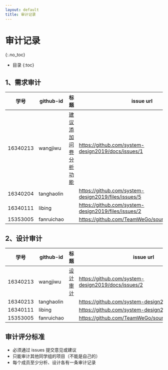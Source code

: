```yaml
---
layout: default
title: 审计记录
---
```


# 审计记录
{:.no_toc}

* 目录
{:toc}

## 1、需求审计

| 学号 | github-id | 标题 | issue url |
|:--:|---|---|---|
| 16340213 | wangjiwu | [建议添加问卷分析功能](https://github.com/system-design2019/docs/issues/1) | https://github.com/system-design2019/docs/issues/1 |
| 16340204 | tanghaolin |  | https://github.com/system-design2019/files/issues/5 |
| 16340111 | libing |  | https://github.com/system-design2019/files/issues/2 |
| 15353005 | fanruichao |  | https://github.com/TeamWeGo/source_code/issues/4 |

## 2、设计审计

| 学号 | github-id | 标题 | issue url |
|:--:|---|---|---|
| 16340213 | wangjiwu | [设计审计](https://github.com/system-design2019/docs/issues/2) | https://github.com/system-design2019/docs/issues/2 |
| 16340213 | tanghaolin |  | https://github.com/system-design2019/files/issues/6 |
| 16340111 | libing |  | https://github.com/system-design2019/files/issues/1 |
| 15353005 | fanruichao |  | https://github.com/TeamWeGo/source_code/issues/40 |

## 审计评分标准

* 必须通过 issues 提交意见或建议
* 只能审计其他同学组的项目（不能是自己的）
* 每个成员至少分析、设计各有一条审计记录


